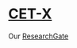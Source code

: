 # [CET-X](https://github.com/CET-X)
Our [ResearchGate](https://www.researchgate.net/lab/New-Technologies-Department-at-CET-MIPT-Aleksey-Khlyupin)
